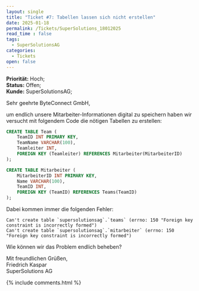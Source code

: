 ```yaml
---
layout: single
title: "Ticket #7: Tabellen lassen sich nicht erstellen"
date: 2025-01-18
permalink: /Tickets/SuperSolutions_18012025
read_time : false
tags:
  - SuperSolutionsAG
categories:
  - Tickets
open: false
---
```


**Priorität:** Hoch;  
**Status:** Offen;  
**Kunde:** SuperSolutionsAG;

Sehr geehrte ByteConnect GmbH,

um endlich unsere Mitarbeiter-Informationen digital zu speichern
haben wir versucht mit folgendem Code die nötigen Tabellen zu erstellen:

```sql
CREATE TABLE Team (
    TeamID INT PRIMARY KEY,
    TeamName VARCHAR(100),
    Teamleiter INT,
    FOREIGN KEY (Teamleiter) REFERENCES Mitarbeiter(MitarbeiterID)
);

CREATE TABLE Mitarbeiter (
    MitarbeiterID INT PRIMARY KEY,
    Name VARCHAR(100),
    TeamID INT,
    FOREIGN KEY (TeamID) REFERENCES Teams(TeamID)
);
```
Dabei kommen immer die folgenden Fehler:

```
Can't create table `supersolutionsag`.`teams` (errno: 150 "Foreign key constraint is incorrectly formed")
Can't create table `supersolutionsag`.`mitarbeiter` (errno: 150 "Foreign key constraint is incorrectly formed")
```

Wie können wir das Problem endlich beheben?

Mit freundlichen Grüßen,  
Friedrich Kaspar  
SuperSolutions AG

{% include comments.html %}